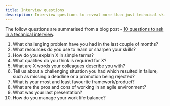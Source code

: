 ```yaml
---
title: Interview questions
description: Interview questions to reveal more than just technical skills.
---
```


The follow questions are summarised from a blog post - [10 questions to ask in a technical interview](https://yashints.dev/blog/2019/07/17/interview-questions).

1. What challenging problem have you had in the last couple of months?
2. What resources do you use to learn or sharpen your skills?
3. How do you explain X in simple terms?
4. What qualities do you think is required for X?
5. What are X words your colleagues describe you with?
6. Tell us about a challenging situation you had which resulted in failure, such as missing a deadline or a promotion being rejected?
7. What is your most and least favourite framework/product?
8. What are the pros and cons of working in an agile environment?
9. What was your last presentation?
10. How do you manage your work life balance?

